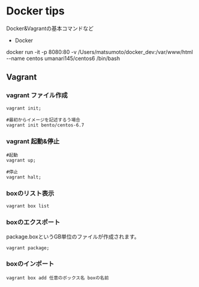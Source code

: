 # Docker tips

Docker&Vagrantの基本コマンドなど

- Docker


docker run -it -p 8080:80 -v /Users/matsumoto/docker_dev:/var/www/html --name centos umanari145/centos6  /bin/bash



## Vagrant

### vagrant ファイル作成


```
vagrant init;

#最初からイメージを記述するう場合
vagrant init bento/centos-6.7

```

### vagrant 起動&停止

```
#起動
vagrant up;

#停止
vagrant halt;

```
### boxのリスト表示

```
vagrant box list

```


### boxのエクスポート

package.boxというGB単位のファイルが作成されます。

```
vagrant package;
```

### boxのインポート

```
vagrant box add 任意のボックス名 boxの名前
```
